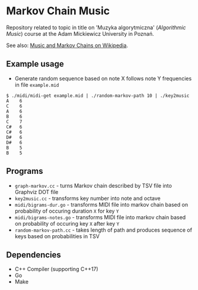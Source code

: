 # Markov Chain Music

Repository related to topic in title on 'Muzyka algorytmiczna' (_Algorithmic Music_) course at the Adam Mickiewicz University in Poznań.

See also: [Music and Markov Chains on Wikipedia](https://en.wikipedia.org/wiki/Markov_chain#Music).

## Example usage

- Generate random sequence based on note X follows note Y frequencies in file `example.mid`
```console
$ ./midi/midi-get example.mid | ./random-markov-path 10 | ./key2music
A    6
C    6
A    6
B    6
C    7
C#   6
C#   6
D#   6
D#   6
B    5
B    5
```

## Programs

- `graph-markov.cc` - turns Markov chain described by TSV file into Graphviz DOT file
- `key2music.cc` - transforms key number into note and octave
- `midi/bigrams-dur.go` - transforms MIDI file into markov chain based on probability of occuring duration `X` for key `Y`
- `midi/bigrams-notes.go` - transforms MIDI file into markov chain based on probability of occuring key `X` after key `Y`
- `random-markov-path.cc` - takes length of path and produces sequence of keys based on probabilities in TSV

## Dependencies

- C++ Compiler (supporting C++17)
- Go
- Make
